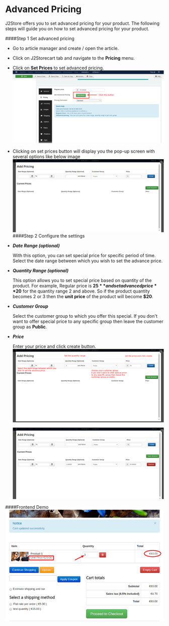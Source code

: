 # Advanced Pricing

J2Store offers you to set advanced pricing for your product. The following steps will guide you on how to set advanced pricing for your product.

####Step 1 Set advanced pricing

* Go to article manager and create / open the article.

* Click on J2Storecart tab and navigate to the **Pricing** menu.

* Click on **Set Prices** to set advanced pricing.
![](./assets/images/price_adv_01.png)
* Clicking on set prices button will display you the pop-up screen with several options like below image
![](./assets/images/price_adv_03.png)
####Step 2 Configure the settings

* ***Date Range (optional)***

  With this option, you can set special price for specific period of time. Select the date range between which you wish to set the advance price.
  
* ***Quantity Range (optional)***

  This option allows you to set special price based on quantity of the product. For example, Regular price is **$25** and set advanced price **$20** for the quantity range 2 and above. So if the product quantity becomes 2 or 3 then the **unit price** of the product will become **$20**.
  
* ***Customer Group***

  Select the customer group to which you offer this special. If you don't want to offer special price to any specific group then leave the customer group as **Public**.
  
* ***Price***

  Enter your price and click create button.
  ![](./assets/images/price_adv_04.png)
  
  ![](./assets/images/price_adv_02.png)
  
####Frontend Demo
![](./assets/images/price_adv_05.png)